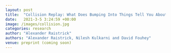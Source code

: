 ```yaml
---
layout: post
title:  "Collision Replay: What Does Bumping Into Things Tell You About Scene Geometry?"
date:   2021-3-5 3:24:59 +00:00
image: /images/collision.jpg
categories: research
author: "Alexander Raistrick"
authors: "Alexander Raistrick, Nilesh Kulkarni and David Fouhey"
venue: preprint (coming soon)
---
```


